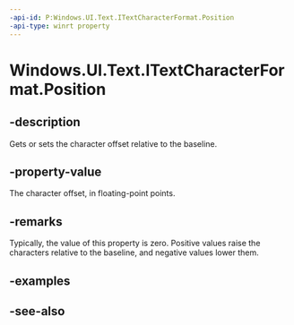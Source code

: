 ```yaml
---
-api-id: P:Windows.UI.Text.ITextCharacterFormat.Position
-api-type: winrt property
---
```


<!-- Property syntax
public float Position { get;  set; }
-->

# Windows.UI.Text.ITextCharacterFormat.Position

## -description
Gets or sets the character offset relative to the baseline.



## -property-value
The character offset, in floating-point points.

## -remarks
Typically, the value of this property is zero. Positive values raise the characters relative to the baseline, and negative values lower them.

## -examples

## -see-also
